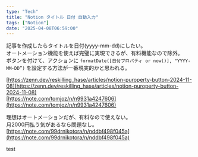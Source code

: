 ```yaml
---
type: "Tech"
title: "Notion タイトル 日付 自動入力"
tags: ["Notion"]
date: "2025-04-08T06:59:00"
---
```


記事を作成したらタイトルを日付(yyyy-mm-dd)にしたい。  
オートメーション機能を使えば完璧に実現できるが、有料機能なので除外。  
ボタンを付けて、アクションに `formatDate([日付プロパティ or now()], "YYYY-MM-DD”)` を設定する方法が一番現実的かと思われる。  

[https://zenn.dev/reskilling_hase/articles/notion-puroperty-button-2024-11-08](https://zenn.dev/reskilling_hase/articles/notion-puroperty-button-2024-11-08)  
[https://note.com/tomjoz/n/n9931a4247606](https://note.com/tomjoz/n/n9931a4247606)  

理想はオートメーションだが、有料なので使えない。  
月2000円払う気があるなら問題なし。  
[https://note.com/99drnikotora/n/nddbf498f045a](https://note.com/99drnikotora/n/nddbf498f045a)  

test  
